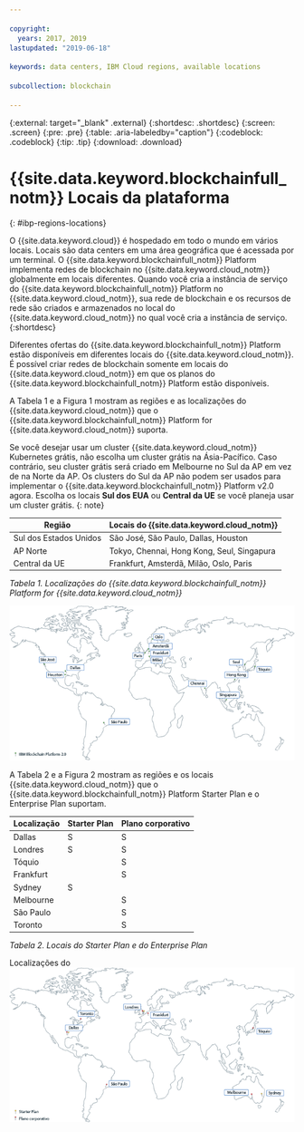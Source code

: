 ```yaml
---

copyright:
  years: 2017, 2019
lastupdated: "2019-06-18"

keywords: data centers, IBM Cloud regions, available locations

subcollection: blockchain

---
```


{:external: target="_blank" .external}
{:shortdesc: .shortdesc}
{:screen: .screen}
{:pre: .pre}
{:table: .aria-labeledby="caption"}
{:codeblock: .codeblock}
{:tip: .tip}
{:download: .download}


# {{site.data.keyword.blockchainfull_notm}}  Locais da plataforma
{: #ibp-regions-locations}

O {{site.data.keyword.cloud}}  é hospedado em todo o mundo em vários locais. Locais são data centers em uma área geográfica que é acessada por um terminal. O {{site.data.keyword.blockchainfull_notm}} Platform implementa redes de blockchain no {{site.data.keyword.cloud_notm}} globalmente em locais diferentes. Quando você cria a instância de serviço do {{site.data.keyword.blockchainfull_notm}} Platform no {{site.data.keyword.cloud_notm}}, sua rede de blockchain e os recursos de rede são criados e armazenados no local do {{site.data.keyword.cloud_notm}} no qual você cria a instância de serviço.
{:shortdesc}

Diferentes ofertas do {{site.data.keyword.blockchainfull_notm}} Platform estão disponíveis em diferentes locais do {{site.data.keyword.cloud_notm}}. É possível criar redes de blockchain somente em locais do {{site.data.keyword.cloud_notm}} em que os planos do {{site.data.keyword.blockchainfull_notm}} Platform estão disponíveis.

A Tabela 1 e a Figura 1 mostram as regiões e as localizações do {{site.data.keyword.cloud_notm}} que o {{site.data.keyword.blockchainfull_notm}} Platform for {{site.data.keyword.cloud_notm}} suporta.

Se você desejar usar um cluster {{site.data.keyword.cloud_notm}} Kubernetes grátis, não escolha um cluster grátis na Ásia-Pacífico. Caso contrário, seu cluster grátis será criado em Melbourne no Sul da AP em vez de na Norte da AP. Os clusters do Sul da AP não podem ser usados para implementar o {{site.data.keyword.blockchainfull_notm}} Platform v2.0 agora. Escolha os locais **Sul dos EUA** ou **Central da UE** se você planeja usar um cluster grátis.
{: note}

| Região | Locais do {{site.data.keyword.cloud_notm}} |
|--------|--------------------|
| Sul dos Estados Unidos | São José, São Paulo, Dallas, Houston |
| AP Norte | Tokyo, Chennai, Hong Kong, Seul, Singapura |
| Central da UE | Frankfurt, Amsterdã, Milão, Oslo, Paris |

_Tabela 1. Localizações do {{site.data.keyword.blockchainfull_notm}} Platform for {{site.data.keyword.cloud_notm}}_


![Localizações do {{site.data.keyword.blockchainfull_notm}} Platform {{site.data.keyword.cloud_notm}}](../images/ibp_v2_regions.png "Localizações do {{site.data.keyword.blockchainfull_notm}} Platform {{site.data.keyword.cloud_notm}}")


A Tabela 2 e a Figura 2 mostram as regiões e os locais {{site.data.keyword.cloud_notm}} que o {{site.data.keyword.blockchainfull_notm}} Platform Starter Plan e o Enterprise Plan suportam.

| Localização | Starter Plan | Plano corporativo |
|--------|----------|----------|
| Dallas | S | S |
| Londres | S | S |
| Tóquio |  | S |
| Frankfurt |  | S |
| Sydney | S |  |
| Melbourne |  | S |
| São Paulo |  | S |
| Toronto |  | S |

_Tabela 2. Locais do Starter Plan e do Enterprise Plan_


Localizações do ![Localizações do Starter Plan e do Enterprise Plan](../images/ibp_regions.png "{{site.data.keyword.blockchainfull_notm}} Platform")
